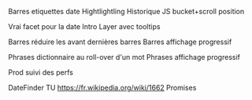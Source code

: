 Barres etiquettes date
Hightlightling
Historique JS bucket+scroll position

Vrai facet pour la date
Intro Layer avec tooltips

Barres réduire les avant dernières barres
Barres affichage progressif

Phrases dictionnaire au roll-over d'un mot
Phrases affichage progressif

Prod suivi des perfs

DateFinder TU
https://fr.wikipedia.org/wiki/1662
Promises
